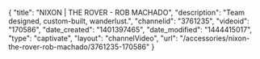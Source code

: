 {
    "title": "NIXON | THE ROVER - ROB MACHADO",
    "description": "Team designed, custom-built, wanderlust.",
    "channelid": "3761235",
    "videoid": "170586",
    "date_created": "1401397465",
    "date_modified": "1444415017",
    "type": "captivate",
    "layout": "channelVideo",
    "url": "\/accessories\/nixon-the-rover-rob-machado\/3761235-170586"
}